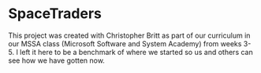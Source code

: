 # SpaceTraders

This project was created with Christopher Britt as part of our curriculum in our MSSA class (Microsoft Software and System Academy) from weeks 3-5. I left it here to be a benchmark of where we started so us and others can see how we have gotten now.
